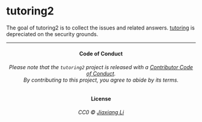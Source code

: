 
<!-- README.md is generated from README.Rmd. Please edit that file -->

# tutoring2

<!-- badges: start -->

<!-- badges: end -->

The goal of tutoring2 is to collect the issues and related answers.
[tutoring](https://github.com/JiaxiangBU/tutoring) is depreciated on the
security grounds.

-----

<h4 align="center">

**Code of Conduct**

</h4>

<h6 align="center">

Please note that the `tutoring2` project is released with a [Contributor
Code of Conduct](.github/CODE_OF_CONDUCT.md).<br>By contributing to this
project, you agree to abide by its terms.

</h6>

<h4 align="center">

**License**

</h4>

<h6 align="center">

CC0 © [Jiaxiang Li](LICENSE.md)

</h6>
